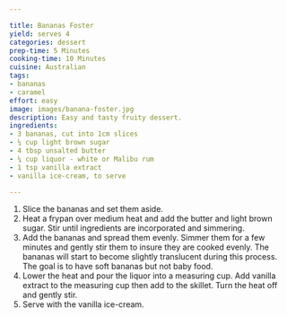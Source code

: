 ```yaml
---

title: Bananas Foster
yield: serves 4
categories: dessert
prep-time: 5 Minutes
cooking-time: 10 Minutes
cuisine: Australian
tags:
- bananas
- caramel
effort: easy
image: images/banana-foster.jpg
description: Easy and tasty fruity dessert.
ingredients:
- 3 bananas, cut into 1cm slices
- ¼ cup light brown sugar
- 4 tbsp unsalted butter
- ¼ cup liquor - white or Malibu rum
- 1 tsp vanilla extract
- vanilla ice-cream, to serve

---
```




1. Slice the bananas and set them aside.
2. Heat a frypan over medium heat and add the butter and light brown sugar. Stir until ingredients are incorporated and simmering.
3. Add the bananas and spread them evenly. Simmer them for a few minutes and gently stir them to insure they are cooked evenly. The bananas will start to become slightly translucent during this process. The goal is to have soft bananas but not baby food.
4. Lower the heat and pour the liquor into a measuring cup. Add vanilla extract to the measuring cup then add to the skillet. Turn the heat off and gently stir.
5. Serve with the vanilla ice-cream.
